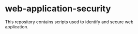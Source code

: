 # web-application-security
This repository contains scripts used to identify and secure web application.
